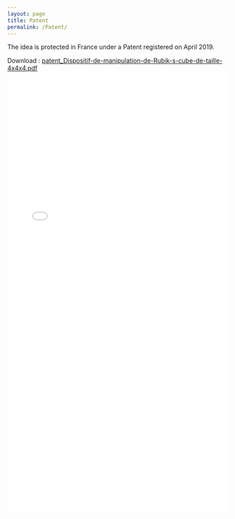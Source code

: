 ```yaml
---
layout: page
title: Patent
permalink: /Patent/
---
```


The idea is protected in France under a Patent registered on April 2019.


Download : [patent_Dispositif-de-manipulation-de-Rubik-s-cube-de-taille-4x4x4.pdf](/assets/patent/patent_Dispositif-de-manipulation-de-Rubik-s-cube-de-taille-4x4x4.pdf)
<embed src="/assets/patent/patent_Dispositif-de-manipulation-de-Rubik-s-cube-de-taille-4x4x4.pdf" width="100%" height="1000px" type='application/pdf'/>